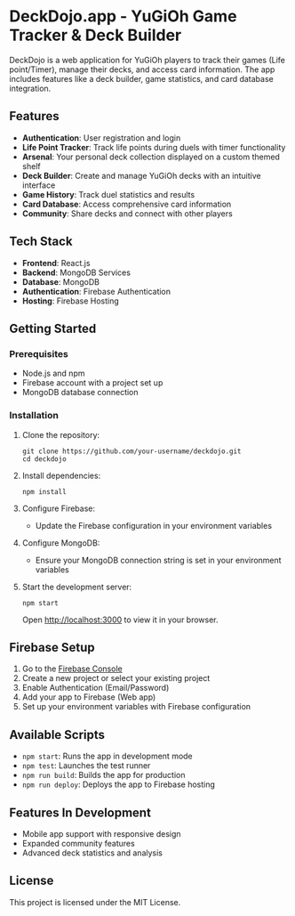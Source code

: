 # DeckDojo.app - YuGiOh Game Tracker & Deck Builder

DeckDojo is a web application for YuGiOh players to track their games (Life point/Timer), manage their decks, and access card information. The app includes features like a deck builder, game statistics, and card database integration.

## Features

- **Authentication**: User registration and login
- **Life Point Tracker**: Track life points during duels with timer functionality
- **Arsenal**: Your personal deck collection displayed on a custom themed shelf
- **Deck Builder**: Create and manage YuGiOh decks with an intuitive interface
- **Game History**: Track duel statistics and results
- **Card Database**: Access comprehensive card information
- **Community**: Share decks and connect with other players

## Tech Stack

- **Frontend**: React.js
- **Backend**: MongoDB Services
- **Database**: MongoDB
- **Authentication**: Firebase Authentication
- **Hosting**: Firebase Hosting

## Getting Started

### Prerequisites

- Node.js and npm
- Firebase account with a project set up
- MongoDB database connection

### Installation

1. Clone the repository:
   ```
   git clone https://github.com/your-username/deckdojo.git
   cd deckdojo
   ```

2. Install dependencies:
   ```
   npm install
   ```

3. Configure Firebase:
   - Update the Firebase configuration in your environment variables

4. Configure MongoDB:
   - Ensure your MongoDB connection string is set in your environment variables

5. Start the development server:
   ```
   npm start
   ```
   Open [http://localhost:3000](http://localhost:3000) to view it in your browser.

## Firebase Setup

1. Go to the [Firebase Console](https://console.firebase.google.com/)
2. Create a new project or select your existing project
3. Enable Authentication (Email/Password)
4. Add your app to Firebase (Web app)
5. Set up your environment variables with Firebase configuration

## Available Scripts

- `npm start`: Runs the app in development mode
- `npm test`: Launches the test runner
- `npm run build`: Builds the app for production
- `npm run deploy`: Deploys the app to Firebase hosting

## Features In Development

- Mobile app support with responsive design
- Expanded community features
- Advanced deck statistics and analysis

## License

This project is licensed under the MIT License.
